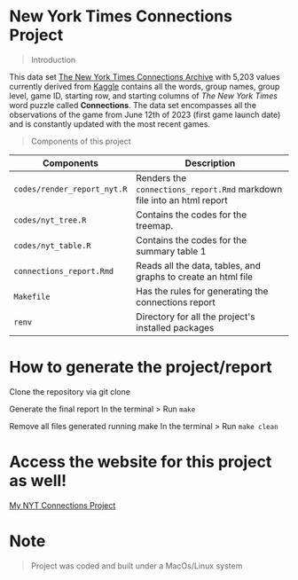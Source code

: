 # New York Times Connections Project

> Introduction

This data set [The New York Times Connections Archive](https://www.kaggle.com/datasets/eric27n/the-new-york-times-connections?resource=download) with 5,203 values currently derived from [Kaggle](https://www.kaggle.com/) contains all the words, group names, group level, game ID, starting row, and starting columns of *The New York Times* word puzzle called **Connections**. The data set encompasses all the observations of the game from June 12th of 2023 (first game launch date) and is constantly updated with the most recent games.

> Components of this project

| **Components**              | **Description**                                                        |
|---------------------------------|---------------------------------------|
| `codes/render_report_nyt.R` | Renders the `connections_report.Rmd` markdown file into an html report |
| `codes/nyt_tree.R`          | Contains the codes for the treemap.                                    |
| `codes/nyt_table.R`         | Contains the codes for the summary table 1                             |
| `connections_report.Rmd`    | Reads all the data, tables, and graphs to create an html file          |
| `Makefile`                  | Has the rules for generating the connections report                    |
| `renv`                      | Directory for all the project's installed packages                     |

# How to generate the project/report

Clone the repository via git clone

Generate the final report In the terminal \> Run `make`

Remove all files generated running make In the terminal \> Run `make clean`

# Access the website for this project as well!

[My NYT Connections Project](https://rpubs.com/kohguma/1269649)

# Note

> Project was coded and built under a MacOs/Linux system

